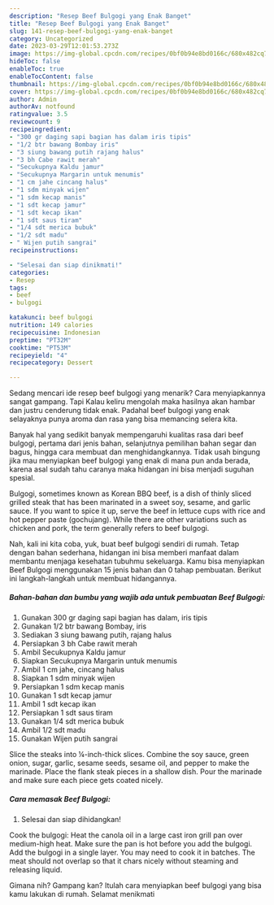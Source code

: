 ```yaml
---
description: "Resep Beef Bulgogi yang Enak Banget"
title: "Resep Beef Bulgogi yang Enak Banget"
slug: 141-resep-beef-bulgogi-yang-enak-banget
category: Uncategorized
date: 2023-03-29T12:01:53.273Z
image: https://img-global.cpcdn.com/recipes/0bf0b94e8bd0166c/680x482cq70/beef-bulgogi-foto-resep-utama.jpg
hideToc: false
enableToc: true
enableTocContent: false
thumbnail: https://img-global.cpcdn.com/recipes/0bf0b94e8bd0166c/680x482cq70/beef-bulgogi-foto-resep-utama.jpg
cover: https://img-global.cpcdn.com/recipes/0bf0b94e8bd0166c/680x482cq70/beef-bulgogi-foto-resep-utama.jpg
author: Admin
authorAv: notfound
ratingvalue: 3.5
reviewcount: 9
recipeingredient:
- "300 gr daging sapi bagian has dalam iris tipis"
- "1/2 btr bawang Bombay iris"
- "3 siung bawang putih rajang halus"
- "3 bh Cabe rawit merah"
- "Secukupnya Kaldu jamur"
- "Secukupnya Margarin untuk menumis"
- "1 cm jahe cincang halus"
- "1 sdm minyak wijen"
- "1 sdm kecap manis"
- "1 sdt kecap jamur"
- "1 sdt kecap ikan"
- "1 sdt saus tiram"
- "1/4 sdt merica bubuk"
- "1/2 sdt madu"
- " Wijen putih sangrai"
recipeinstructions:

- "Selesai dan siap dinikmati!"
categories:
- Resep
tags:
- beef
- bulgogi

katakunci: beef bulgogi 
nutrition: 149 calories
recipecuisine: Indonesian
preptime: "PT32M"
cooktime: "PT53M"
recipeyield: "4"
recipecategory: Dessert

---
```



Sedang mencari ide resep beef bulgogi yang menarik? Cara menyiapkannya sangat gampang. Tapi Kalau keliru mengolah maka hasilnya akan hambar dan justru cenderung tidak enak. Padahal beef bulgogi yang enak selayaknya punya aroma dan rasa yang bisa memancing selera kita.


Banyak hal yang sedikit banyak mempengaruhi kualitas rasa dari beef bulgogi, pertama dari jenis bahan, selanjutnya pemilihan bahan segar dan bagus, hingga cara membuat dan menghidangkannya. Tidak usah bingung jika mau menyiapkan beef bulgogi yang enak di mana pun anda berada, karena asal sudah tahu caranya maka hidangan ini bisa menjadi suguhan spesial.

Bulgogi, sometimes known as Korean BBQ beef, is a dish of thinly sliced grilled steak that has been marinated in a sweet soy, sesame, and garlic sauce. If you want to spice it up, serve the beef in lettuce cups with rice and hot pepper paste (gochujang). While there are other variations such as chicken and pork, the term generally refers to beef bulgogi.


Nah, kali ini kita coba, yuk, buat beef bulgogi sendiri di rumah. Tetap dengan bahan sederhana, hidangan ini bisa memberi manfaat dalam membantu menjaga kesehatan tubuhmu sekeluarga. Kamu bisa menyiapkan Beef Bulgogi menggunakan 15 jenis bahan dan 0 tahap pembuatan. Berikut ini langkah-langkah untuk membuat hidangannya.

<!--inarticleads1-->

##### Bahan-bahan dan bumbu yang wajib ada untuk pembuatan Beef Bulgogi:

1. Gunakan 300 gr daging sapi bagian has dalam, iris tipis
1. Gunakan 1/2 btr bawang Bombay, iris
1. Sediakan 3 siung bawang putih, rajang halus
1. Persiapkan 3 bh Cabe rawit merah
1. Ambil Secukupnya Kaldu jamur
1. Siapkan Secukupnya Margarin untuk menumis
1. Ambil 1 cm jahe, cincang halus
1. Siapkan 1 sdm minyak wijen
1. Persiapkan 1 sdm kecap manis
1. Gunakan 1 sdt kecap jamur
1. Ambil 1 sdt kecap ikan
1. Persiapkan 1 sdt saus tiram
1. Gunakan 1/4 sdt merica bubuk
1. Ambil 1/2 sdt madu
1. Gunakan  Wijen putih sangrai


Slice the steaks into ¼-inch-thick slices. Combine the soy sauce, green onion, sugar, garlic, sesame seeds, sesame oil, and pepper to make the marinade. Place the flank steak pieces in a shallow dish. Pour the marinade and make sure each piece gets coated nicely. 

<!--inarticleads2-->

##### Cara memasak Beef Bulgogi:


1. Selesai dan siap dihidangkan!

Cook the bulgogi: Heat the canola oil in a large cast iron grill pan over medium-high heat. Make sure the pan is hot before you add the bulgogi. Add the bulgogi in a single layer. You may need to cook it in batches. The meat should not overlap so that it chars nicely without steaming and releasing liquid. 

Gimana nih? Gampang kan? Itulah cara menyiapkan beef bulgogi yang bisa kamu lakukan di rumah. Selamat menikmati
